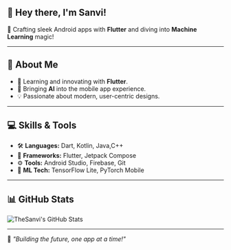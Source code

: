 ## 👋 Hey there, I'm Sanvi!

🎨 Crafting sleek Android apps with **Flutter** and diving into **Machine Learning** magic!

---

## 🌟 About Me

- 🚀 Learning and innovating with **Flutter**.
- 🤖 Bringing **AI** into the mobile app experience.
- 💡 Passionate about modern, user-centric designs.

---

## 💻 Skills & Tools

- 🛠️ **Languages:** Dart, Kotlin, Java,C++
- 📱 **Frameworks:** Flutter, Jetpack Compose
- ⚙️ **Tools:** Android Studio, Firebase, Git
- 🤖 **ML Tech:** TensorFlow Lite, PyTorch Mobile

---


## 📊 GitHub Stats

![TheSanvi's GitHub Stats](https://github-readme-stats.vercel.app/api?username=TheSanvi&show_icons=true&theme=radical)

---

🚀 _"Building the future, one app at a time!"_

